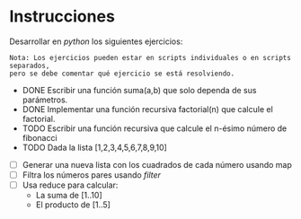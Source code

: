# Instrucciones
Desarrollar en *python* los siguientes ejercicios:

```
Nota: Los ejercicios pueden estar en scripts individuales o en scripts separados,
pero se debe comentar qué ejercicio se está resolviendo.
```

* DONE Escribir una función suma(a,b) que solo dependa de sus parámetros.
* DONE Implementar una función recursiva factorial(n) que calcule el factorial.
* TODO Escribir una función recursiva que calcule el n-ésimo número de fibonacci
* TODO Dada la lista [1,2,3,4,5,6,7,8,9,10]
- [ ] Generar una nueva lista con los cuadrados de cada número usando map
- [ ] Filtra los números pares usando *filter*
- [ ] Usa reduce para calcular:
  - La suma de [1..10]
  - El producto de [1..5]
